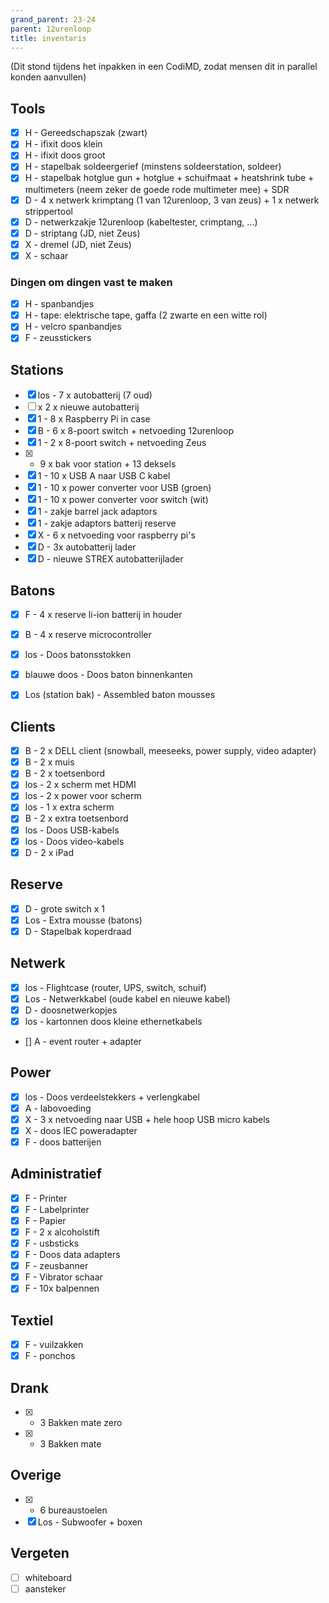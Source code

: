 ```yaml
---
grand_parent: 23-24
parent: 12urenloop
title: inventaris
---
```


(Dit stond tijdens het inpakken in een CodiMD, zodat mensen dit in parallel konden aanvullen)


## Tools
- [x] H - Gereedschapszak (zwart)
- [x] H - ifixit doos klein
- [x] H - ifixit doos groot
- [x] H - stapelbak soldeergerief (minstens soldeerstation, soldeer)
- [x] H - stapelbak hotglue gun + hotglue + schuifmaat + heatshrink tube + multimeters (neem zeker de goede rode multimeter mee) + SDR
- [x] D - 4 x netwerk krimptang (1 van 12urenloop, 3 van zeus) + 1 x netwerk strippertool 
- [x] D - netwerkzakje 12urenloop (kabeltester, crimptang, ...)
- [x] D - striptang (JD, niet Zeus)
- [x] X - dremel (JD, niet Zeus)
- [x] X - schaar

### Dingen om dingen vast te maken

- [x] H - spanbandjes
- [x] H - tape: elektrische tape, gaffa (2 zwarte en een witte rol)
- [x] H - velcro spanbandjes
- [x] F - zeusstickers

## Stations

- [x] los - 7 x autobatterij (7 oud)
- [ ] x 2 x nieuwe autobatterij
- [x] 1 - 8 x Raspberry Pi in case
- [x] B - 6 x 8-poort switch + netvoeding 12urenloop
- [x] 1 - 2 x 8-poort switch + netvoeding Zeus
- [x]  - 9 x bak voor station + 13 deksels
- [x] 1 - 10 x USB A naar USB C kabel
- [x] 1 - 10 x power converter voor USB (groen)
- [x] 1 - 10 x power converter voor switch (wit)
- [x] 1 - zakje barrel jack adaptors
- [x] 1 - zakje adaptors batterij reserve
- [x] X - 6 x netvoeding voor raspberry pi's
- [x] D - 3x autobatterij lader
- [x] D - nieuwe STREX autobatterijlader

## Batons

- [x] F - 4 x reserve li-ion batterij in houder
- [x] B - 4 x reserve microcontroller
- [x] los - Doos batonsstokken
- [x] blauwe doos - Doos baton binnenkanten
- [x] Los (station bak) - Assembled baton mousses


## Clients

- [x] B - 2 x DELL client (snowball, meeseeks, power supply, video adapter)
- [x] B - 2 x muis
- [x] B - 2 x toetsenbord
- [x] los - 2 x scherm met HDMI 
- [x] los - 2 x power voor scherm
- [x] los - 1 x extra scherm
- [x] B - 2 x extra toetsenbord
- [x] los - Doos USB-kabels
- [x] los - Doos video-kabels
- [x] D - 2 x iPad

## Reserve

- [x] D - grote switch x 1
- [x] Los - Extra mousse (batons)
- [x] D - Stapelbak koperdraad

## Netwerk

- [x] los - Flightcase (router, UPS, switch, schuif)
- [x] Los - Netwerkkabel (oude kabel en nieuwe kabel)
- [x] D - doosnetwerkopjes
- [x] los - kartonnen doos kleine ethernetkabels
- [] A - event router + adapter

## Power

- [x] los - Doos verdeelstekkers + verlengkabel
- [x] A - labovoeding
- [x] X - 3 x netvoeding naar USB + hele hoop USB micro kabels
- [x] X - doos IEC poweradapter
- [x] F - doos batterijen

## Administratief

- [x] F - Printer
- [x] F - Labelprinter
- [x] F - Papier
- [x] F - 2 x alcoholstift
- [x] F - usbsticks
- [x] F - Doos data adapters
- [x] F - zeusbanner
- [x] F - Vibrator schaar
- [x] F - 10x balpennen

## Textiel

- [x] F - vuilzakken
- [x] F - ponchos

## Drank

- [x] - 3 Bakken mate zero
- [x] - 3 Bakken mate

## Overige

- [x] - 6 bureaustoelen
- [x] Los - Subwoofer + boxen

## Vergeten

- [ ] whiteboard
- [ ] aansteker
